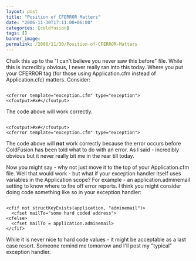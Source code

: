 ```yaml
---
layout: post
title: "Position of CFERROR Matters"
date: "2006-11-30T17:11:00+06:00"
categories: [coldfusion]
tags: []
banner_image: 
permalink: /2006/11/30/Position-of-CFERROR-Matters
---
```


Chalk this up to the "I can't believe you never saw this before" file. While this is incredibly obvious, I never really ran into this today. Where you put your CFERROR tag (for those using Application.cfm instead of Application.cfc) matters. Consider:

<code>
&lt;cferror template="exception.cfm" type="exception"&gt;
&lt;cfoutput&gt;#x#&lt;/cfoutput&gt;
</code>

The code above will work correctly.

<code>
&lt;cfoutput&gt;#x#&lt;/cfoutput&gt;
&lt;cferror template="exception.cfm" type="exception"&gt;
</code>

The code above will <b>not</b> work correctly because the error occurs before ColdFusion has been told what to do with an error. As I said - incredibly obvious but it never really bit me in the rear till today. 

Now you might say - why not just move it to the top of your Application.cfm file. Well that would work - but what if your exception handler itself uses variables in the Application scope? For example - an application.adminemail setting to know where to fire off error reports. I think you might consider doing code something like so in your exception handler:

<code>
&lt;cfif not structKeyExists(application, "adminemail")&gt;
  &lt;cfset mailTo="some hard coded address"&gt;
&lt;cfelse&gt;
  &lt;cfset mailTo = application.adminemail&gt;
&lt;/cfif&gt;
</code>

While it is never nice to hard code values - it might be acceptable as a last case resort. Someone remind me tomorrow and I'll post my "typical" exception handler.
